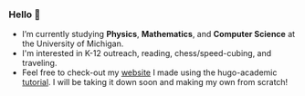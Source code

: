 ### Hello 👋
- I’m currently studying **Physics**, **Mathematics**, and **Computer Science** at the University of Michigan.
- I'm interested in K-12 outreach, reading, chess/speed-cubing, and traveling.
- Feel free to check-out my [website](https://www.kevinzvonarek.com) I made using the hugo-academic [tutorial](https://wowchemy.com/docs/getting-started/get-started/). I will be taking it down soon and making my own from scratch!
<!--
**zvonarek/zvonarek** is a ✨ _special_ ✨ repository because its `README.md` (this file) appears on your GitHub profile.

Here are some ideas to get you started:

- 🔭 I’m currently working on ...
- 🌱 I’m currently learning ...
- 👯 I’m looking to collaborate on ...
- 🤔 I’m looking for help with ...
- 💬 Ask me about ...
- 📫 How to reach me: ...
- 😄 Pronouns: ...
- ⚡ Fun fact: ...
-->
